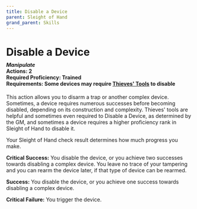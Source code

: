 ```yaml
---
title: Disable a Device
parent: Sleight of Hand
grand_parent: Skills
---
```


# Disable a Device

<div style="margin-top:-10px;"></div>

#### *Manipulate*<br>**Actions:** 2<br>**Required Proficiency:** Trained<br>**Requirements:** Some devices may require [Thieves' Tools](https://stormchaserroleplaying.com/stormchaserRPG/Equipment/Tools/ThievesTools/) to disable
This action allows you to disarm a trap or another complex device. Sometimes, a device requires numerous successes before becoming disabled, depending on its construction and complexity. Thieves' tools are helpful and sometimes even required to Disable a Device, as determined by the GM, and sometimes a device requires a higher proficiency rank in Sleight of Hand to disable it.

Your Sleight of Hand check result determines how much progress you make.

**Critical Success:** You disable the device, or you achieve two successes towards disabling a complex device. You leave no trace of your tampering and you can rearm the device later, if that type of device can be rearmed.

**Success:** You disable the device, or you achieve one success towards disabling a complex device.

**Critical Failure:** You trigger the device.
